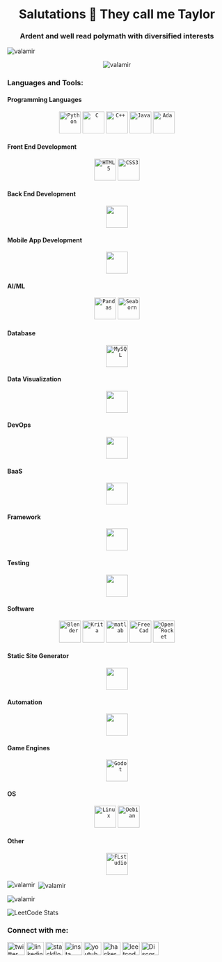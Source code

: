 <h1 align="center">Salutations 🤖 They call me Taylor</h1>
<h3 align="center">Ardent and well read polymath with diversified interests</h3>

<p align="left"> <img src="https://komarev.com/ghpvc/?username=valamir&label=Profile%20views&color=0e75b6&style=flat" alt="valamir" /> </p>

<p align="center"> <img src="https://github-profile-trophy.vercel.app/?username=Valamir777&theme=kimbie_dark&column=-1" alt="valamir" /> </p>

<h3 align="left">Languages and Tools:</h3>
<h4 align="left">Programming Languages</h4>
<div align="center">
	<code><img width="50" src="https://upload.wikimedia.org/wikipedia/commons/c/cf/Python_logo_51.svg" alt="Python" title="Python"/></code>
	<code><img width="50" src="https://upload.wikimedia.org/wikipedia/commons/1/19/C_Logo.png" alt="C" title="C"/></code>
	<code><img width="50" src="https://upload.wikimedia.org/wikipedia/commons/1/18/ISO_C%2B%2B_Logo.svg" alt="C++" title="C++"/></code>
	<code><img width="50" src="https://upload.wikimedia.org/wikipedia/de/e/e1/Java-Logo.svg" alt="Java" title="Java"/></code>
	<code><img width="50" src="https://upload.wikimedia.org/wikipedia/commons/d/d6/Ada_Mascot_with_slogan.svg" alt="Ada" title="Ada Core"/></code>
</div>
<h4 align="lef
<h4 align="left">Front End Development</h4>
<div align="center">
	<code><img width="50" src="https://upload.wikimedia.org/wikipedia/commons/6/61/HTML5_logo_and_wordmark.svg" alt="HTML5" title="HTML5"/></code>
	<code><img width="50" src="https://upload.wikimedia.org/wikipedia/commons/6/62/CSS3_logo.svg" alt="CSS3" title="CSS3"/></code>
</div>
<h4 align="left">Back End Development</h4>
<div align="center">
	<code><img width="50" src="" alt="" title=""/></code>
</div>
<h4 align="left">Mobile App Development</h4>
<div align="center">
	<code><img width="50" src="" alt="" title=""/></code>
</div>
<h4 align="left">AI/ML</h4>
<div align="center">
	<code><img width="50" src="https://upload.wikimedia.org/wikipedia/commons/2/22/Pandas_mark.svg" alt="Pandas" title="Pandas"/></code>
	<code><img width="50" src="https://seaborn.pydata.org/_images/logo-mark-lightbg.svg" alt="Seaborn" title="Seaborn"/></code>
</div>
<h4 align="left">Database</h4>
<div align="center">
	<code><img width="50" src="https://upload.wikimedia.org/wikipedia/labs/8/8e/Mysql_logo.png" alt="MySQL" title="MySQL"/></code>
</div>
<h4 align="left">Data Visualization</h4>
<div align="center">
	<code><img width="50" src="" alt="" title=""/></code>
</div>
<h4 align="left">DevOps</h4>
<div align="center">
	<code><img width="50" src="" alt="" title=""/></code>
</div>
<h4 align="left">BaaS</h4>
<div align="center">
	<code><img width="50" src="" alt="" title=""/></code>
</div>
<h4 align="left">Framework</h4>
<div align="center">
	<code><img width="50" src="" alt="" title=""/></code>
</div>
<h4 align="left">Testing</h4>
<div align="center">
	<code><img width="50" src="" alt="" title=""/></code>
</div>
<h4 align="left">Software</h4>
<div align="center">
	<code><img width="50" src="https://upload.wikimedia.org/wikipedia/en/f/f2/Blender-Logo.png" alt="Blender" title="Blender"/></code>
	<code><img width="50" src="https://upload.wikimedia.org/wikipedia/commons/7/73/Calligrakrita-base.svg" alt="Krita" title="Krita"/></code>
	<code><img width="50" src="https://upload.wikimedia.org/wikipedia/commons/2/21/Matlab_Logo.png" alt="matlab" title="matlab"/></code>
	<code><img width="50" src="https://upload.wikimedia.org/wikipedia/commons/f/f7/FreeCAD-logo.svg" alt="FreeCad" title="FreeCad"/></code>
	<code><img width="50" src="https://wiki.openrocket.info/images/a/a8/Icon-256.png" alt="OpenRocket" title="OpenRocket"/></code>
</div>
<h4 align="left">Static Site Generator</h4>
<div align="center">
	<code><img width="50" src="" alt="" title=""/></code>
</div>
<h4 align="left">Automation</h4>
<div align="center">
	<code><img width="50" src="" alt="" title=""/></code>
</div>
<h4 align="left">Game Engines</h4>
<div align="center">
	<code><img width="50" src="https://upload.wikimedia.org/wikipedia/commons/6/6a/Godot_icon.svg" alt="Godot" title="Godot"/></code>
</div>
<h4 align="left">OS</h4>
<div align="center">
	<code><img width="50" src="https://upload.wikimedia.org/wikipedia/commons/3/35/Tux.svg" alt="Linux" title="Linux"/></code>
	<code><img width="50" src="https://upload.wikimedia.org/wikipedia/commons/0/04/Debian_logo.png" alt="Debian" title="Debian"/></code>
</div>
<h4 align="left">Other</h4>
<div align="center">
	<code><img width="50" src="https://upload.wikimedia.org/wikipedia/fr/e/ef/FL-Studio-12-Logo.png" alt="FLstudio" title="FLstudio"/></code>
</div>


<p><img align="left" src="https://github-readme-stats.vercel.app/api/top-langs?username=valamir&show_icons=true&locale=en&layout=compact" alt="valamir" /></p>

<p>&nbsp;<img align="center" src="https://github-readme-stats.vercel.app/api?username=valamir&show_icons=true&locale=en" alt="valamir" /></p>

<p><img align="center" src="https://github-readme-streak-stats.herokuapp.com/?user=valamir&" alt="valamir" /></p>

![LeetCode Stats](https://leetcard.jacoblin.cool/Valamir777?theme=nord&font=Kaisei%20Opti&ext=heatmap)

<h3 align="left">Connect with me:</h3>
<p align="left">
<a href="https://twitter.com/twitter" target="blank"><img align="center" src="https://raw.githubusercontent.com/rahuldkjain/github-profile-readme-generator/master/src/images/icons/Social/twitter.svg" alt="twitter" height="30" width="40" /></a>
<a href="https://linkedin.com/in/linkedin" target="blank"><img align="center" src="https://raw.githubusercontent.com/rahuldkjain/github-profile-readme-generator/master/src/images/icons/Social/linked-in-alt.svg" alt="linkedin" height="30" width="40" /></a>
<a href="https://stackoverflow.com/users/stackflow" target="blank"><img align="center" src="https://raw.githubusercontent.com/rahuldkjain/github-profile-readme-generator/master/src/images/icons/Social/stack-overflow.svg" alt="stackflow" height="30" width="40" /></a>
<a href="https://instagram.com/insta" target="blank"><img align="center" src="https://raw.githubusercontent.com/rahuldkjain/github-profile-readme-generator/master/src/images/icons/Social/instagram.svg" alt="insta" height="30" width="40" /></a>
<a href="https://www.youtube.com/c/youtube" target="blank"><img align="center" src="https://raw.githubusercontent.com/rahuldkjain/github-profile-readme-generator/master/src/images/icons/Social/youtube.svg" alt="youtube" height="30" width="40" /></a>
<a href="https://www.hackerrank.com/hacker" target="blank"><img align="center" src="https://raw.githubusercontent.com/rahuldkjain/github-profile-readme-generator/master/src/images/icons/Social/hackerrank.svg" alt="hacker" height="30" width="40" /></a>
<a href="https://www.leetcode.com/leetcode" target="blank"><img align="center" src="https://raw.githubusercontent.com/rahuldkjain/github-profile-readme-generator/master/src/images/icons/Social/leet-code.svg" alt="leetcode" height="30" width="40" /></a>
<a href="https://discord.gg/Discord" target="blank"><img align="center" src="https://raw.githubusercontent.com/rahuldkjain/github-profile-readme-generator/master/src/images/icons/Social/discord.svg" alt="Discord" height="30" width="40" /></a>
</p>

